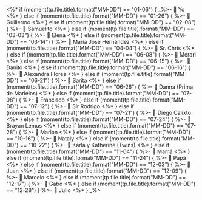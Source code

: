 <%* if (moment(tp.file.title).format("MM-DD") == "01-06") { _%>- 🎂 Yo
<%* } else if (moment(tp.file.title).format("MM-DD") == "01-26") { %>- 🎂 Guillermo
<%* } else if (moment(tp.file.title).format("MM-DD") == "02-08") { %>- 🎂 Samuelito
<%* } else if (moment(tp.file.title).format("MM-DD") == "03-03") { %>- 🎂 Elena
<%* } else if (moment(tp.file.title).format("MM-DD") == "03-14") { %>- 🎂 María José Hernández
<%* } else if (moment(tp.file.title).format("MM-DD") == "04-04") { %>- 🎂 Sr. Chris
<%* } else if (moment(tp.file.title).format("MM-DD") == "06-08") { %>- 🎂 Merari
<%* } else if (moment(tp.file.title).format("MM-DD") == "06-15") { %>- 🎂 Danito
<%* } else if (moment(tp.file.title).format("MM-DD") == "06-16") { %>- 🎂 Alexandra Flores
<%* } else if (moment(tp.file.title).format("MM-DD") == "06-21") { %>- 🎂 Sarita
<%* } else if (moment(tp.file.title).format("MM-DD") == "06-26") { %>- 🎂 Danna (Prima de Marielos)
<%* } else if (moment(tp.file.title).format("MM-DD") == "07-08") { %>- 🎂 Francisco
<%* } else if (moment(tp.file.title).format("MM-DD") == "07-12") { %>- 🎂 Sir Rodrigo
<%* } else if (moment(tp.file.title).format("MM-DD") == "07-21") { %>- 🎂 Diego Calixto
<%* } else if (moment(tp.file.title).format("MM-DD") == "07-24") { %>- 🎂 Brayan Lemus
<%* } else if (moment(tp.file.title).format("MM-DD") == "07-28") { %>- 🎂 Marlon
<%* } else if (moment(tp.file.title).format("MM-DD") == "10-16") { %>- 🎂 Nataly
<%* } else if (moment(tp.file.title).format("MM-DD") == "10-22") { %>- 🎂 Karla y Katherine (Twins)
<%* } else if (moment(tp.file.title).format("MM-DD") == "11-04") { %>- 🎂 Mamá
<%* } else if (moment(tp.file.title).format("MM-DD") == "11-24") { %>- 🎂 Papá
<%* } else if (moment(tp.file.title).format("MM-DD") == "12-03") { %>- 🎂 Juan
<%* } else if (moment(tp.file.title).format("MM-DD") == "12-09") { %>- 🎂 Marcelo
<%* } else if (moment(tp.file.title).format("MM-DD") == "12-17") { %>- 🎂 Gabo
<%* } else if (moment(tp.file.title).format("MM-DD") == "12-28") { %>- 🎂 Julio
<%* } _%>